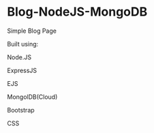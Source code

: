 # Blog-NodeJS-MongoDB

Simple Blog Page

Built using:
 
Node.JS

 ExpressJS
	
 EJS
	
 MongolDB(Cloud)
	
 Bootstrap
	
 CSS
 
